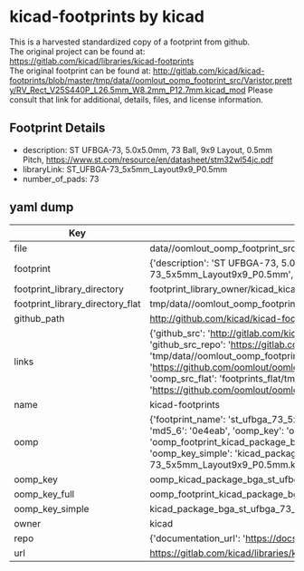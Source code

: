 # kicad-footprints by kicad  
This is a harvested standardized copy of a footprint from github.  
The original project can be found at:  
https://gitlab.com/kicad/libraries/kicad-footprints  
The original footprint can be found at:
http://gitlab.com/kicad/kicad-footprints/blob/master/tmp/data//oomlout_oomp_footprint_src/Varistor.pretty/RV_Rect_V25S440P_L26.5mm_W8.2mm_P12.7mm.kicad_mod
Please consult that link for additional, details, files, and license information.  
## Footprint Details
* description: ST UFBGA-73, 5.0x5.0mm, 73 Ball, 9x9 Layout, 0.5mm Pitch, https://www.st.com/resource/en/datasheet/stm32wl54jc.pdf  
* libraryLink: ST_UFBGA-73_5x5mm_Layout9x9_P0.5mm  
* number_of_pads: 73  
## yaml dump  
| Key | Value |  
| --- | --- |  
| file | data//oomlout_oomp_footprint_src/kicad-footprints/Package_BGA.pretty/ST_UFBGA-73_5x5mm_Layout9x9_P0.5mm.kicad_mod |  
| footprint | {'description': 'ST UFBGA-73, 5.0x5.0mm, 73 Ball, 9x9 Layout, 0.5mm Pitch, https://www.st.com/resource/en/datasheet/stm32wl54jc.pdf', 'libraryLink': 'ST_UFBGA-73_5x5mm_Layout9x9_P0.5mm', 'number_of_pads': 73} |  
| footprint_library_directory | footprint_library_owner/kicad_kicad-footprints/ |  
| footprint_library_directory_flat | tmp/data//oomlout_oomp_footprint_src/footprints_flat/kicad_package_bga_st_ufbga_73_5x5mm_layout9x9_p0_5mm/working |  
| github_path | http://github.com/kicad/kicad-footprints/blob/master/tmp/data//oomlout_oomp_footprint_src/Package_BGA.pretty/ST_UFBGA-73_5x5mm_Layout9x9_P0.5mm.kicad_mod |  
| links | {'github_src': 'http://gitlab.com/kicad/kicad-footprints/blob/master/tmp/data//oomlout_oomp_footprint_src/Varistor.pretty/RV_Rect_V25S440P_L26.5mm_W8.2mm_P12.7mm.kicad_mod', 'github_src_repo': 'https://gitlab.com/kicad/libraries/kicad-footprints', 'oomp_bot': 'tmp/data//oomlout_oomp_footprint_src/footprints/kicad_package_bga_st_ufbga_73_5x5mm_layout9x9_p0_5mm/working', 'oomp_bot_github': 'https://github.com/oomlout/oomlout_oomp_footprint_bot/tree/main/tmp/data//oomlout_oomp_footprint_src/footprints/kicad_package_bga_st_ufbga_73_5x5mm_layout9x9_p0_5mm/working', 'oomp_src_flat': 'footprints_flat/tmp/data//oomlout_oomp_footprint_src/footprints_flat/kicad_package_bga_st_ufbga_73_5x5mm_layout9x9_p0_5mm/working', 'oomp_src_flat_github': 'https://github.com/oomlout/oomlout_oomp_footprint_src/tree/main/tmp/data//oomlout_oomp_footprint_src/footprints_flat/kicad_package_bga_st_ufbga_73_5x5mm_layout9x9_p0_5mm/working'} |  
| name | kicad-footprints |  
| oomp | {'footprint_name': 'st_ufbga_73_5x5mm_layout9x9_p0_5mm', 'library_name': 'package_bga', 'md5': '0e4eab3adaaad88e6ffaeb580d210a76', 'md5_10': '0e4eab3ada', 'md5_5': '0e4ea', 'md5_6': '0e4eab', 'oomp_key': 'oomp_kicad_package_bga_st_ufbga_73_5x5mm_layout9x9_p0_5mm', 'oomp_key_extra': 'oomp_footprint_kicad_package_bga_st_ufbga_73_5x5mm_layout9x9_p0_5mm', 'oomp_key_full': 'oomp_footprint_kicad_package_bga_st_ufbga_73_5x5mm_layout9x9_p0_5mm_0e4eab', 'oomp_key_simple': 'kicad_package_bga_st_ufbga_73_5x5mm_layout9x9_p0_5mm', 'original_filename': 'data//oomlout_oomp_footprint_src/kicad-footprints/Package_BGA.pretty/ST_UFBGA-73_5x5mm_Layout9x9_P0.5mm.kicad_mod', 'owner_name': 'kicad'} |  
| oomp_key | oomp_kicad_package_bga_st_ufbga_73_5x5mm_layout9x9_p0_5mm |  
| oomp_key_full | oomp_footprint_kicad_package_bga_st_ufbga_73_5x5mm_layout9x9_p0_5mm |  
| oomp_key_simple | kicad_package_bga_st_ufbga_73_5x5mm_layout9x9_p0_5mm |  
| owner | kicad |  
| repo | {'documentation_url': 'https://docs.github.com/rest/repos/repos#get-a-repository', 'message': 'Not Found'} |  
| url | https://gitlab.com/kicad/libraries/kicad-footprints |  

